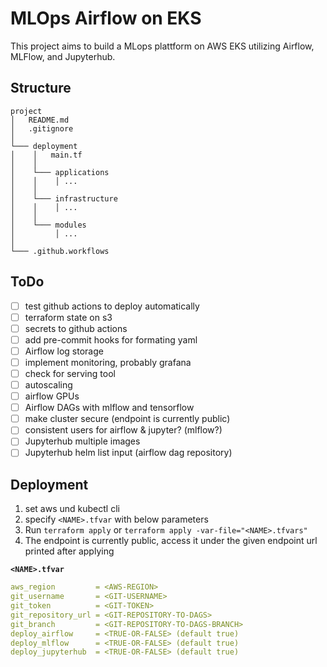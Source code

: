 # MLOps Airflow on EKS

This project aims to build a MLops plattform on AWS EKS utilizing Airflow, MLFlow, and Jupyterhub.

## Structure

```
project
│   README.md
│   .gitignore
│
└─── deployment
│    │   main.tf
│    │
│    └─── applications
│    │    │ ...  
│    │
│    └─── infrastructure
│    │    │ ...
│    │
│    └─── modules
│         │ ...  
│
└─── .github.workflows

```

## ToDo
- [ ] test github actions to deploy automatically
- [ ] terraform state on s3
- [ ] secrets to github actions
- [ ] add pre-commit hooks for formating yaml
- [ ] Airflow log storage
- [ ] implement monitoring, probably grafana
- [ ] check for serving tool
- [ ] autoscaling 
- [ ] airflow GPUs
- [ ] Airflow DAGs with mlflow and tensorflow
- [ ] make cluster secure (endpoint is currently public)
- [ ] consistent users for airflow & jupyter? (mlflow?)
- [ ] Jupyterhub multiple images
- [ ] Jupyterhub helm list input (airflow dag repository)

## Deployment

1. set aws und kubectl cli
2. specify `<NAME>.tfvar` with below parameters
3. Run `terraform apply` or `terraform apply -var-file="<NAME>.tfvars"`
4. The endpoint is currently public, access it under the given endpoint url printed after applying


**`<NAME>.tfvar`**

```yaml
aws_region         = <AWS-REGION>
git_username       = <GIT-USERNAME>
git_token          = <GIT-TOKEN> 
git_repository_url = <GIT-REPOSITORY-TO-DAGS>
git_branch         = <GIT-REPOSITORY-TO-DAGS-BRANCH>
deploy_airflow     = <TRUE-OR-FALSE> (default true)
deploy_mlflow      = <TRUE-OR-FALSE> (default true)
deploy_jupyterhub  = <TRUE-OR-FALSE> (default true)
```